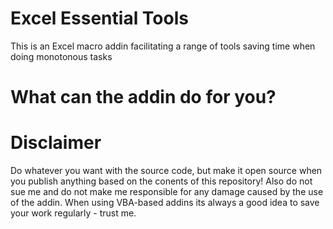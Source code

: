 # Excel Essential Tools
This is an Excel macro addin facilitating a range of tools saving time when doing monotonous tasks

# What can the addin do for you?


# Disclaimer
Do whatever you want with the source code, but make it open source when you publish anything based on the conents of this repository! Also do not sue me and do not make me responsible for any damage caused by the use of the addin. When using VBA-based addins its always a good idea to save your work regularly - trust me.
